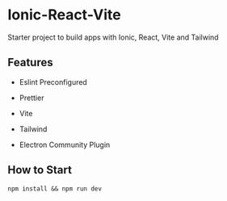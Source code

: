 # Ionic-React-Vite

Starter project to build apps with Ionic, React, Vite and Tailwind

## Features

- Eslint Preconfigured

- Prettier

- Vite

- Tailwind

- Electron Community Plugin

## How to Start

```` code
npm install && npm run dev
````
